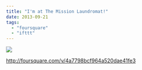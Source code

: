 ```yaml
---
title: "I'm at The Mission Laundromat!"
date: 2013-09-21
tags: 
  - "foursquare"
  - "ifttt"
---
```


![](images/staticmap?center=37.755416,-122.420638&zoom=16&size=710x440&maptype=roadmap&sensor=false&markers=color:red%7C37.755416,-122.420638)  
  
http://foursquare.com/v/4a7798bcf964a520dae41fe3
